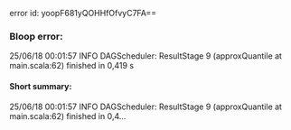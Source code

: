 error id: yoopF681yQOHHfOfvyC7FA==
### Bloop error:

25/06/18 00:01:57 INFO DAGScheduler: ResultStage 9 (approxQuantile at main.scala:62) finished in 0,419 s
#### Short summary: 

25/06/18 00:01:57 INFO DAGScheduler: ResultStage 9 (approxQuantile at main.scala:62) finished in 0,4...